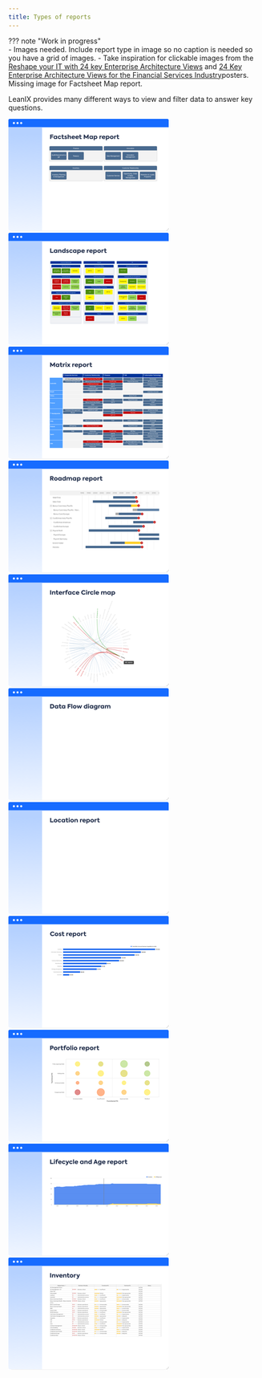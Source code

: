 ```yaml
---
title: Types of reports
---
```


??? note "Work in progress"  
    - Images needed. Include report type in image so no caption is needed so you have a grid of images.
    - Take inspiration for clickable images from the [Reshape your IT with 24 key Enterprise Architecture Views](https://www.leanix.net/en/download/reshape-your-it-with-24-key-enterprise-architecture-viewpoints) and [24 Key Enterprise Architecture Views for the Financial Services Industry](https://www.leanix.net/en/download/24-enterprise-architecture-views-financial-services)posters. Missing image for Factsheet Map report.

LeanIX provides many different ways to view and filter data to answer key questions. 

<!--
<a href="metrics/index.md" title="Portfolio report"><img src="https://www.leanix.net/hubfs/2019%20LX%20Website/General/Illu/bubblechart-8-Col-XL.svg" alt="Portfolio report" width="320"></a> 
<a href="landscape/index.md" title="Landscape report"><img src="https://www.leanix.net/hubfs/landscape-functionalfit-8-Col-XL.svg" alt="Landscape report" width="320"></a> 
<a href="interface/index.md" title="Interface Circle map report"><img src="https://www.leanix.net/hubfs/2019%20LX%20Website/General/Illu/ia-interface-circle-8-Col-XL.svg" alt="Landscape report" width="320"></a>
<a href="location/index.md" title="Location report"><img src="https://www.leanix.net/hubfs/2019%20LX%20Website/General/Illu/ia-countrymap-8-Col-XL.svg" alt="Location report"  width="320"></a>
<a href="interface/index.md" title="Data Flow diagram"><img src="https://www.leanix.net/hubfs/2019-LX-Website/Product/UC%20-%20IntArch/ia-information-flow-8-Col-XL.svg" alt="Landscape report" width="320"></a>
<a href="interface/index.md" title="Inventory report"><img src="https://www.leanix.net/hubfs/2019-LX-Website/Product/UC%20-%20IntArch/ia-customer-data-8-Col-XL.svg" alt="Landscape report" width="320"></a>
-->

<!-- Grid of report images -->

[![Factsheet Map](../assets/images/factsheet-map-thumbnail.png)][factsheet-map]
[![Landscape](../assets/images/landscape-thumbnail.png)][landscape]
[![Matrix](../assets/images/matrix-thumbnail.png)][matrix]
[![Roadmap](../assets/images/roadmap-thumbnail.png)][roadmap]
[![Interface](../assets/images/interface-circle-map-thumbnail.png)][interface]
[![Data Flow](../assets/images/data-flow-thumbnail.png)][data-flow]
[![Location](../assets/images/location-thumbnail.png)][location]
[![Cost](../assets/images/cost-thumbnail.png)][cost]
[![Portfolio](../assets/images/portfolio-thumbnail.png)][portfolio]
[![Lifecycle and Age](../assets/images/lifecycle-age-thumbnail.png)][lifecycle-age]
[![Inventory](../assets/images/inventory-thumbnail.png)][inventory]

<!-- links -->
[factsheet-map]: factsheet-map/index.md "Factsheet Map reports"
[landscape]: landscape/index.md "Landscape reports"
[matrix]: matrix/index.md "Matrix reports"
[roadmap]: roadmap/index.md "Roadmap reports"
[location]: location/index.md "Location reports"
[interface]: interface/interface-circle-map-report.md "Interface Circle Map report"
[data-flow]: interface/data-flow-diagram.md "Data Flow diagram"
[cost]: cost/index.md "Cost reports"
[lifecycle-age]: metrics/lifecycle-and-age-report.md "Lifecycle and Age reports"
[portfolio]: metrics/index.md "Portfolio reports"
[inventory]: inventory/index.md "Inventory report"
